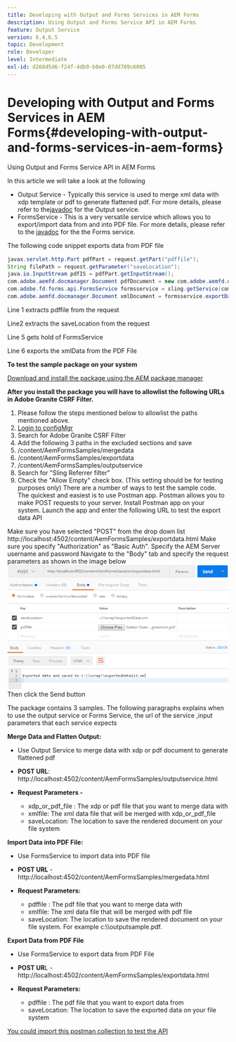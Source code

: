 ```yaml
---
title: Developing with Output and Forms Services in AEM Forms
description: Using Output and Forms Service API in AEM Forms
feature: Output Service
version: 6.4,6.5
topic: Development
role: Developer
level: Intermediate
exl-id: d268d5d6-f24f-4db9-b8e0-07dd769c6005
---
```

# Developing with Output and Forms Services in AEM Forms{#developing-with-output-and-forms-services-in-aem-forms}

Using Output and Forms Service API in AEM Forms

In this article we will take a look at the following

* Output Service - Typically this service is used to merge xml data with xdp template or pdf to generate flattened pdf. For more details, please refer to the[javadoc](https://helpx.adobe.com/experience-manager/6-5/forms/javadocs/index.html?com/adobe/fd/output/api/OutputService.html) for the Output service.
* FormsService - This is a very versatile service which allows you to export/import data from and into PDF file. For more details, please refer to the [javadoc](https://helpx.adobe.com/experience-manager/6-5/forms/javadocs/index.html?com/adobe/fd/forms/api/class-use/FormsService.html
) for the the Forms service.


The following code snippet exports data from PDF file

```java
javax.servlet.http.Part pdfPart = request.getPart("pdffile");
String filePath = request.getParameter("saveLocation");
java.io.InputStream pdfIS = pdfPart.getInputStream();
com.adobe.aemfd.docmanager.Document pdfDocument = new com.adobe.aemfd.docmanager.Document(pdfIS);
com.adobe.fd.forms.api.FormsService formsservice = sling.getService(com.adobe.fd.forms.api.FormsService.class);
com.adobe.aemfd.docmanager.Document xmlDocument = formsservice.exportData(pdfDocument,com.adobe.fd.forms.api.DataFormat.Auto);
```

Line 1 extracts  pdffile  from the request

Line2 extracts the saveLocation from the request

Line 5 gets hold of FormsService

Line 6 exports the xmlData from the PDF File

**To test the sample package on your system**

[Download and install the package using the AEM package manager](assets/outputandformsservice.zip)




**After you install the package you will have to allowlist the following URLs in Adobe Granite CSRF Filter.**

1. Please follow the steps mentioned below to allowlist the paths mentioned above.
1. [Login to configMgr](http://localhost:4502/system/console/configMgr)
1. Search for Adobe Granite CSRF Filter
1. Add the following 3 paths in the excluded sections and save
1. /content/AemFormsSamples/mergedata 
1. /content/AemFormsSamples/exportdata 
1. /content/AemFormsSamples/outputservice 
1. Search for "Sling Referrer filter"
1. Check the "Allow Empty" check box. (This setting should be for testing purposes only)
There are a number of ways to test the sample code. The quickest and easiest is to use Postman app. Postman allows you to make POST requests to your server. Install Postman app on your system. 
Launch the app and enter the following URL to test the export data API

Make sure you have selected "POST" from the drop down list
http://localhost:4502/content/AemFormsSamples/exportdata.html
Make sure you specify "Authorization" as "Basic Auth". Specify the AEM Server username and password
Navigate to the "Body" tab and specify the request parameters as shown in the image below
![export](assets/postexport.png)
Then click the Send button

The package contains 3 samples. The following paragraphs explains when to use the output service or Forms Service, the  url  of the service ,input parameters that each service expects

**Merge Data and Flatten Output:**

* Use Output Service to merge data with  xdp  or pdf document to generate flattened pdf
* **POST URL**: http://localhost:4502/content/AemFormsSamples/outputservice.html
* **Request Parameters -**

    * xdp_or_pdf_file : The xdp or pdf file that you want to merge data with
    * xmlfile: The xml data file that will be merged with xdp_or_pdf_file
    * saveLocation: The location to save the rendered document on your file system

**Import Data into PDF File:**
* Use FormsService to import data into PDF file  
* **POST URL** - http://localhost:4502/content/AemFormsSamples/mergedata.html
* **Request Parameters:**

    * pdffile : The pdf file that you want to merge data with
    * xmlfile: The xml data file that will be merged with pdf file
    * saveLocation: The location to save the rendered document on your file system. For example c:\\\outputsample.pdf.

**Export Data from PDF File**
* Use FormsService to export data from PDF File
* **POST UR**L - http://localhost:4502/content/AemFormsSamples/exportdata.html
* **Request Parameters:**

    * pdffile : The pdf file that you want to export data from
    * saveLocation: The location to save the exported data on your file system

[You could import this postman collection to test the API](assets/document-services-postman-collection.json)
